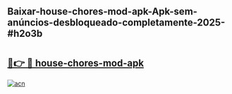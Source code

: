 ## Baixar-house-chores-mod-apk-Apk-sem-anúncios-desbloqueado-completamente-2025-#h2o3b

# <h2><a href="https://ainizakaria.my?title=house-chores-mod-apk&ref=22M">🔗👉 🔴 house-chores-mod-apk</a></h2>

[![acn](https://github.com/user-attachments/assets/0f9c940e-d8b0-45ae-aac7-cd30a18b3e1c)](https://ainizakaria.my?title=house-chores-mod-apk&ref=22M)

